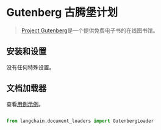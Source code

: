 # Gutenberg 古腾堡计划


>[Project Gutenberg](https://www.gutenberg.org/about/)是一个提供免费电子书的在线图书馆。



## 安装和设置



没有任何特殊设置。



## 文档加载器



查看[用例示例](../modules/indexes/document_loaders/examples/gutenberg.ipynb)。



```python

from langchain.document_loaders import GutenbergLoader

```

